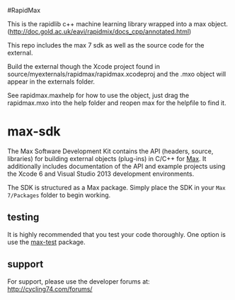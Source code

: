 #RapidMax

This is the rapidlib c++ machine learning library wrapped into a max object.
(http://doc.gold.ac.uk/eavi/rapidmix/docs_cpp/annotated.html)

This repo includes the max 7 sdk as well as the source code for the external.

Build the external though the Xcode project found in source/myexternals/rapidmax/rapidmax.xcodeproj and the .mxo object will appear in the externals folder.

See rapidmax.maxhelp for how to use the object, just drag the rapidmax.mxo into the help folder and reopen max for the helpfile to find it.



# max-sdk

The Max Software Development Kit contains the API (headers, source, libraries) for building external objects (plug-ins) in C/C++ for [Max](https://cycling74.com/max7/). It additionally includes documentation of the API and example projects using the Xcode 6 and Visual Studio 2013 development environments.

The SDK is structured as a Max package. Simply place the SDK in your `Max 7/Packages` folder to begin working.

## testing

It is highly recommended that you test your code thoroughly. One option is use the [max-test](https://github.com/Cycling74/max-test) package.

## support
 
For support, please use the developer forums at:
http://cycling74.com/forums/

